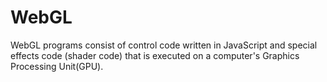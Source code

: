 # WebGL

WebGL programs consist of control code written in JavaScript and special effects code (shader code) that is executed on a computer's Graphics Processing Unit(GPU). 

